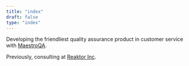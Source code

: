 ```yaml
---
title: "index"
draft: false
type: "index"
---
```


Developing the friendliest quality assurance product in customer service with [MaestroQA](https://www.maestroqa.com/).

Previously, consulting at [Reaktor Inc](https://reaktor.com).
